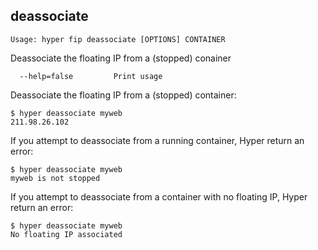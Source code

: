 ## deassociate

    Usage: hyper fip deassociate [OPTIONS] CONTAINER

   Deassociate the floating IP from a (stopped) conainer

      --help=false         Print usage

Deassociate the floating IP from a (stopped) container:

	$ hyper deassociate myweb
	211.98.26.102

If you attempt to deassociate from a running container, Hyper return an error:

	$ hyper deassociate myweb
	myweb is not stopped

If you attempt to deassociate from a container with no floating IP, Hyper return an error:

	$ hyper deassociate myweb
	No floating IP associated

